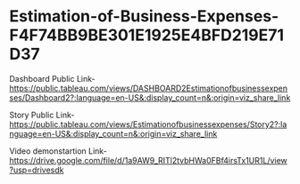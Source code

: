 # Estimation-of-Business-Expenses-F4F74BB9BE301E1925E4BFD219E71D37


Dashboard Public Link-https://public.tableau.com/views/DASHBOARD2Estimationofbusinessexpenses/Dashboard2?:language=en-US&:display_count=n&:origin=viz_share_link

Story Public Link-https://public.tableau.com/views/Estimationofbusinessexpenses/Story2?:language=en-US&:display_count=n&:origin=viz_share_link

Video demonstartion Link-https://drive.google.com/file/d/1a9AW9_RITl2tvbHWa0FBf4irsTx1UR1L/view?usp=drivesdk
